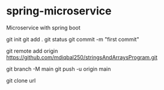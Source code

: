 # spring-microservice
Microservice with spring boot

git init
git add .
git status
git commit -m "first commit"

git remote add origin https://github.com/mdiqbal250/stringsAndArraysProgram.git

git branch -M main
git push -u origin main

git clone url
